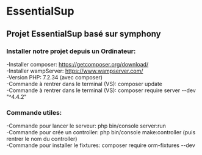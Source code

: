 # EssentialSup
## Projet EssentialSup basé sur symphony



### Installer notre projet depuis un Ordinateur:  
  -Installer composer: https://getcomposer.org/download/  
  -Installer wampServer: https://www.wampserver.com/  
  -Version PHP: 7.2.34 (avec composer)  
  -Commande à rentrer dans le terminal (VS): composer update  
  -Commande à rentrer dans le terminal (VS): composer require server --dev "^4.4.2"  
  
  
  
### Commande utiles:  
  -Commande pour lancer le serveur: php bin/console server:run  
  -Commande pour crée un controller: php bin/console make:controller    (puis rentrer le nom du controller)  
  -Commande pour installer le fixtures: composer require orm-fixtures --dev  
